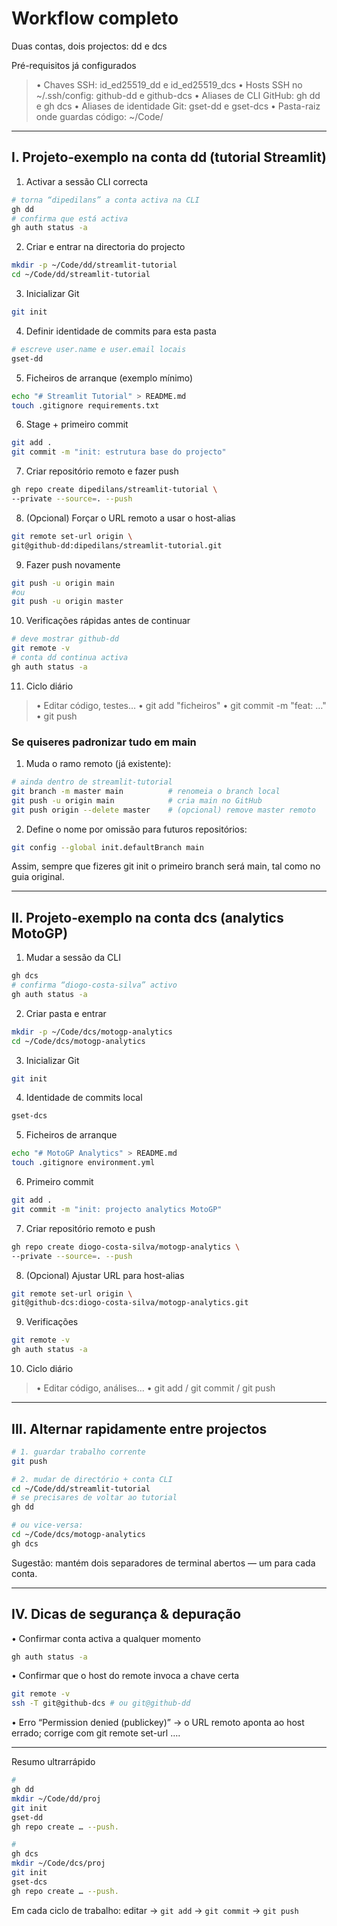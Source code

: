 
# Workflow completo

Duas contas, dois projectos: dd e dcs

Pré-requisitos já configurados

> • Chaves SSH: id_ed25519_dd e id_ed25519_dcs
> • Hosts SSH no ~/.ssh/config: github-dd e github-dcs
> • Aliases de CLI GitHub: gh dd e gh dcs
> • Aliases de identidade Git: gset-dd e gset-dcs
> • Pasta-raiz onde guardas código: ~/Code/


---

## I. Projeto‐exemplo na conta dd (tutorial Streamlit)

1. Activar a sessão CLI correcta

```bash
# torna “dipedilans” a conta activa na CLI
gh dd
# confirma que está activa
gh auth status -a
```


2. Criar e entrar na directoria do projecto

```bash
mkdir -p ~/Code/dd/streamlit-tutorial
cd ~/Code/dd/streamlit-tutorial
```


3. Inicializar Git

```bash
git init
```


4. Definir identidade de commits para esta pasta

```bash
# escreve user.name e user.email locais
gset-dd
```

  

5. Ficheiros de arranque (exemplo mínimo)

```bash
echo "# Streamlit Tutorial" > README.md
touch .gitignore requirements.txt
```


6. Stage + primeiro commit

```bash
git add .
git commit -m "init: estrutura base do projecto"
```


7. Criar repositório remoto e fazer push

```bash
gh repo create dipedilans/streamlit-tutorial \
--private --source=. --push
```

  

8. (Opcional) Forçar o URL remoto a usar o host-alias

```bash
git remote set-url origin \
git@github-dd:dipedilans/streamlit-tutorial.git
```

9. Fazer push novamente

```bash
git push -u origin main
#ou
git push -u origin master
```

10. Verificações rápidas antes de continuar

```bash
# deve mostrar github-dd
git remote -v
# conta dd continua activa
gh auth status -a
```


11. Ciclo diário

  > • Editar código, testes…
  > • git add "ficheiros"
  > • git commit -m "feat: …"
  > • git push


### Se quiseres padronizar tudo em main

1.	Muda o ramo remoto (já existente):

```bash
# ainda dentro de streamlit-tutorial
git branch -m master main          # renomeia o branch local
git push -u origin main            # cria main no GitHub
git push origin --delete master    # (opcional) remove master remoto
```

2.	Define o nome por omissão para futuros repositórios:

```bash
git config --global init.defaultBranch main
```

Assim, sempre que fizeres git init o primeiro branch será main, tal como no guia original.


---

## II. Projeto‐exemplo na conta dcs (analytics MotoGP)

1. Mudar a sessão da CLI

```bash
gh dcs
# confirma “diogo-costa-silva” activo
gh auth status -a
```

  
2. Criar pasta e entrar

```bash
mkdir -p ~/Code/dcs/motogp-analytics
cd ~/Code/dcs/motogp-analytics
```


3. Inicializar Git

```bash
git init
```


4. Identidade de commits local

```bash
gset-dcs
```

  

5. Ficheiros de arranque

```bash
echo "# MotoGP Analytics" > README.md
touch .gitignore environment.yml
```


6. Primeiro commit

```bash
git add .
git commit -m "init: projecto analytics MotoGP"
```


7. Criar repositório remoto e push

```bash
gh repo create diogo-costa-silva/motogp-analytics \
--private --source=. --push
```


8. (Opcional) Ajustar URL para host-alias

```bash
git remote set-url origin \
git@github-dcs:diogo-costa-silva/motogp-analytics.git
```


9. Verificações

```bash
git remote -v
gh auth status -a
```

  

10. Ciclo diário

> • Editar código, análises…
> • git add / git commit / git push


---

## III. Alternar rapidamente entre projectos

```bash
# 1. guardar trabalho corrente
git push

# 2. mudar de directório + conta CLI
cd ~/Code/dd/streamlit-tutorial
# se precisares de voltar ao tutorial
gh dd

# ou vice-versa:
cd ~/Code/dcs/motogp-analytics
gh dcs
```

Sugestão: mantém dois separadores de terminal abertos — um para cada conta.


---

## IV. Dicas de segurança & depuração

• Confirmar conta activa a qualquer momento

```bash
gh auth status -a
```

• Confirmar que o host do remote invoca a chave certa

```bash
git remote -v
ssh -T git@github-dcs # ou git@github-dd
```
  

• Erro “Permission denied (publickey)”
→ o URL remoto aponta ao host errado; corrige com git remote set-url ….

---

Resumo ultrarrápido

```bash
# 
gh dd
mkdir ~/Code/dd/proj
git init
gset-dd
gh repo create … --push.
```

```bash
# 
gh dcs
mkdir ~/Code/dcs/proj
git init
gset-dcs
gh repo create … --push.
```


Em cada ciclo de trabalho: editar → `git add` → `git commit` → `git push`
